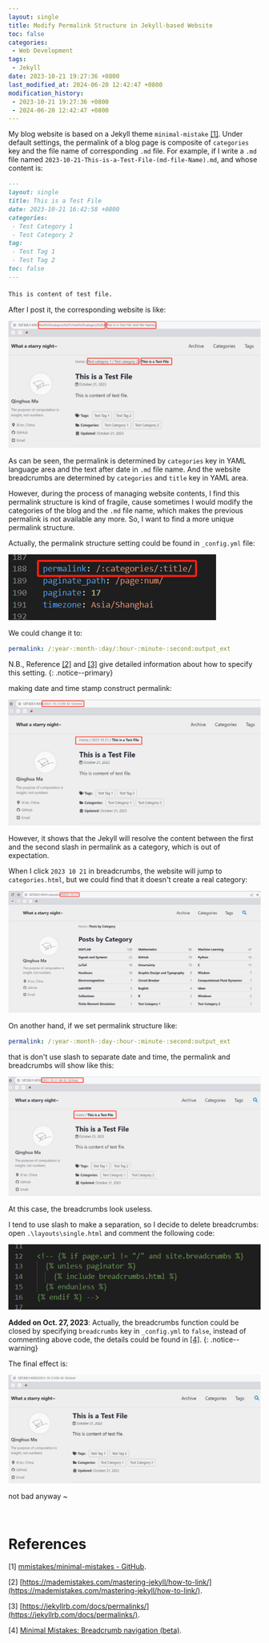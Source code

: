 ```yaml
---
layout: single
title: Modify Permalink Structure in Jekyll-based Website
toc: false
categories:
 - Web Development
tags:
 - Jekyll
date: 2023-10-21 19:27:36 +0800
last_modified_at: 2024-06-20 12:42:47 +0800
modification_history:
 - 2023-10-21 19:27:36 +0800
 - 2024-06-20 12:42:47 +0800
---
```


My blog website is based on a Jekyll theme `minimal-mistake` [[1]](#ref). Under default settings, the permalink of a blog page is composite of `categories` key and the file name of corresponding `.md` file. For example, if I write a `.md` file named `2023-10-21-This-is-a-Test-File-(md-file-Name).md`, and whose content is:

```markdown
---
layout: single
title: This is a Test File
date: 2023-10-21 16:42:58 +0800
categories:
 - Test Category 1
 - Test Category 2
tag: 
 - Test Tag 1
 - Test Tag 2
toc: false
---

This is content of test file.
```

After I post it, the corresponding website is like:

![image-20231021173501798](https://raw.githubusercontent.com/HelloWorld-1017/blog-images/main/imgs/202310211735892.png)

As can be seen, the permalink is determined by `categories` key in YAML language area and the text after date in `.md` file name. And the website breadcrumbs are determined by `categories` and `title` key in YAML area. 

However, during the process of managing website contents, I find this permalink structure is kind of fragile, cause sometimes I would modify the categories of the blog and the `.md` file name, which makes the previous permalink is not available any more. So, I want to find a more unique permalink structure. 

Actually, the permalink structure setting could be found in `_config.yml` file:

![image-20231021163250999](https://raw.githubusercontent.com/HelloWorld-1017/blog-images/main/imgs/202310211632068.png)

We could change it to:

```yaml
permalink: /:year-:month-:day/:hour-:minute-:second:output_ext
```

N.B., Reference [[2]](#ref) and [[3]](#ref) give detailed information about how to specify this setting.
{: .notice--primary}

making date and time stamp construct permalink:

![image-20231021184024468](https://raw.githubusercontent.com/HelloWorld-1017/blog-images/main/imgs/202310211840545.png)

However, it shows that the Jekyll will resolve the content between the first and the second slash in permalink as a category, which is out of expectation. 

When I click `2023 10 21` in breadcrumbs, the website will jump to `categories.html`, but we could find that it doesn't create a real category:

![image-20231021184842941](https://raw.githubusercontent.com/HelloWorld-1017/blog-images/main/imgs/202310211848063.png)

On another hand, if we set permalink structure like:

```yaml
permalink: /:year-:month-:day-:hour-:minute-:second:output_ext
```

that is don't use slash to separate date and time, the permalink and breadcrumbs will show like this:

![image-20231021185305180](https://raw.githubusercontent.com/HelloWorld-1017/blog-images/main/imgs/202310211853271.png)

At this case, the breadcrumbs look useless.

I tend to use slash to make a separation, so I decide to delete breadcrumbs: open `.\layouts\single.html` and comment the following code:

![image-20231021190437416](https://raw.githubusercontent.com/HelloWorld-1017/blog-images/main/imgs/202310211904471.png)

**Added on Oct. 27, 2023**: Actually, the breadcrumbs function could be closed by specifying `breadcrumbs` key in `_config.yml` to `false`, instead of commenting above code, the details could be found in [[4]](#ref).
{: .notice--warning}

The final effect is:

![image-20231021191203945](https://raw.githubusercontent.com/HelloWorld-1017/blog-images/main/imgs/202310212107895.png)

not bad anyway ~

<br>

<div id="ref"></div>

# References

[1] [mmistakes/minimal-mistakes - GitHub](https://github.com/mmistakes/minimal-mistakes).

[2] [https://mademistakes.com/mastering-jekyll/how-to-link/](https://mademistakes.com/mastering-jekyll/how-to-link/).

[3] [https://jekyllrb.com/docs/permalinks/](https://jekyllrb.com/docs/permalinks/).

[4] [Minimal Mistakes: Breadcrumb navigation (beta)](https://mmistakes.github.io/minimal-mistakes/docs/configuration/#breadcrumb-navigation-beta).

